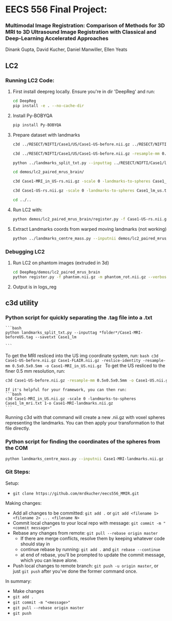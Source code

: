 # EECS 556 Final Project:
### Multimodal Image Registration: Comparison of Methods for 3D MRI to 3D Ultrasound Image Registration with Classical and Deep-Learning Accelerated Approaches

Dinank Gupta, David Kucher, Daniel Manwiller, Ellen Yeats

## LC2
### Running LC2 Code:
1) First install deepreg locally. Ensure you're in dir 'DeepReg' and run:
    ```bash
    cd DeepReg
    pip install -e . --no-cache-dir
    ```
2) Install Py-BOBYQA
    ```bash
    pip install Py-BOBYQA
    ```
3) Prepare dataset with landmarks
    ```bash
    c3d ../RESECT/NIFTI/Case1/US/Case1-US-before.nii.gz ../RESECT/NIFTI/Case1/MRI/Case1-T1.nii.gz -reslice-identity -resample-mm 0.5x0.5x0.5mm -o demos/lc2_paired_mrus_brain/Case1-MRI_in_US-rs.nii.gz

    c3d ../RESECT/NIFTI/Case1/US/Case1-US-before.nii.gz -resample-mm 0.5x0.5x0.5mm -o demos/lc2_paired_mrus_brain/Case1-US-rs.nii.gz

    python ../landmarks_split_txt.py --inputtag ../RESECT/NIFTI/Case1/landmarks/Case1-MRI-beforeUS.tag --savetxt demos/lc2_paired_mrus_brain/Case1_lm

    cd demos/lc2_paired_mrus_brain/

    c3d Case1-MRI_in_US-rs.nii.gz -scale 0 -landmarks-to-spheres Case1_lm_mri.txt 1-o Case1-MRI-landmarks-rs.nii.gz

    c3d Case1-US-rs.nii.gz -scale 0 -landmarks-to-spheres Case1_lm_us.txt 1-o Case1-US-landmarks-rs.nii.gz

    cd ../..
    ```
4) Run LC2 with:
    ```bash
    python demos/lc2_paired_mrus_brain/register.py -f Case1-US-rs.nii.gz -m Case1-MRI_in_US-rs.nii.gz -lf Case1-US-landmarks-rs.nii.gz -lm Case1-MRI-landmarks-rs.nii.gz -s 70 70 70 --verbose_bobyqa --max_iter 2000
    ```
5) Extract Landmarks coords from warped moving landmarks (not working)
    ```bash
    python ../landmarks_centre_mass.py --inputnii demos/lc2_paired_mrus_brain/logs_reg/moving_landmarks.nii.gz --movingnii demos/lc2_paired_mrus_brain/logs_reg/warped_moving_landmarks.nii.gz --savetxt demos/lc2_paired_mrus_brain/logs_reg/Case1-results
    ```

### Debugging LC2
1) Run LC2 on phantom images (extruded in 3d)
    ```bash
    cd DeepReg/demos/lc2_paired_mrus_brain
    python register.py -f phantom.nii.gz -m phantom_rot.nii.gz --verbose_bobyqa --max_iter 10000 -s 64 64 21 -g
    ```
2) Output is in logs_reg

## c3d utility
### Python script for quickly separating the .tag file into a .txt

    ```bash
    python landmarks_split_txt.py --inputtag *folder*/Case1-MRI-beforeUS.tag --savetxt Case1_lm

    ```
To get the MRI resliced into the US img coordinate system, run:
    ```bash
c3d Case1-US-before.nii.gz Case1-FLAIR.nii.gz
    -reslice-identity -resample-mm 0.5x0.5x0.5mm -o Case1-MRI_in_US.nii.gz
    ```
To get the US resliced to the finer 0.5 mm resolution, run:
   ```bash
c3d Case1-US-before.nii.gz -resample-mm 0.5x0.5x0.5mm -o Case1-US.nii.gz
   ```
    If it's helpful for your framework, you can then run:
    ```bash
    c3d Case1-MRI_in_US.nii.gz -scale 0 -landmarks-to-spheres Case1_lm_mri.txt 1-o Case1-MRI-landmarks.nii.gz
    ```
Running c3d with that command will create a new .nii.gz with voxel spheres representing the landmarks. You can then apply your transformation to that file directly.
    
### Python script for finding the coordinates of the spheres from the COM

   ```bash
   python landmarks_centre_mass.py --inputnii Case1-MRI-landmarks.nii.gz --movingnii Case1-MRI-deformed_landmarks.nii.gz --savetxt Case1-results
   ```

### Git Steps:
Setup:
- `git clone https://github.com/mrdkucher/eecs556_MMIR.git`

Making changes:
- Add all changes to be committed: `git add .` or `git add <filename 1> <filename 2> ... <filename N>`
- Commit local changes to your local repo with message: `git commit -m "<commit message>"`
- Rebase any changes from remote: `git pull --rebase origin master`
  - If there are merge conflicts, resolve them by keeping whatever code should stay in
  - continue rebase by running: `git add .` and `git rebase --continue`
  - at end of rebase, you'll be prompted to update the commit message, which you can leave alone.
- Push local changes to remote branch: `git push -u origin master`, or just `git push` after you've done the former command once.

In summary:
- Make changes
- `git add .`
- `git commit -m "<message>"`
- `git pull --rebase origin master`
- `git push`
